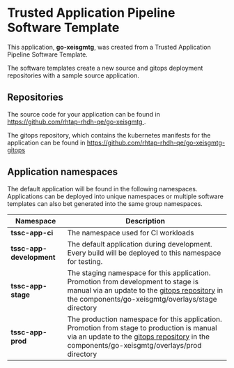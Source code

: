 # Trusted Application Pipeline Software Template

This application, **go-xeisgmtg**, was created from a Trusted Application Pipeline Software Template.

The software templates create a new source and gitops deployment repositories with a sample source application. 

## Repositories

The source code for your application can be found in [https://github.com/rhtap-rhdh-qe/go-xeisgmtg ](https://github.com/rhtap-rhdh-qe/go-xeisgmtg ).
 
The gitops repository, which contains the kubernetes manifests for the application can be found in 
[https://github.com/rhtap-rhdh-qe/go-xeisgmtg-gitops ](https://github.com/rhtap-rhdh-qe/go-xeisgmtg-gitops ) 

## Application namespaces 

The default application will be found in the following namespaces. Applications can be deployed into unique namespaces or multiple software templates can also bet generated into the same group namespaces.  

|  Namespace   |  Description   |  
| -------- | -------- |
| **tssc-app-ci** | The namespace used for CI workloads |
| **tssc-app-development** | The default application during development. Every build will be deployed to this namespace for testing. |
| **tssc-app-stage** | The staging namespace for this application. Promotion from development to stage is manual via an update to the [gitops repository](https://github.com/rhtap-rhdh-qe/go-xeisgmtg-gitops ) in the components/go-xeisgmtg/overlays/stage directory |
| **tssc-app-prod** | The production namespace for this application. Promotion from stage to production is manual via an update to the [gitops repository](https://github.com/rhtap-rhdh-qe/go-xeisgmtg-gitops ) in the components/go-xeisgmtg/overlays/prod directory |